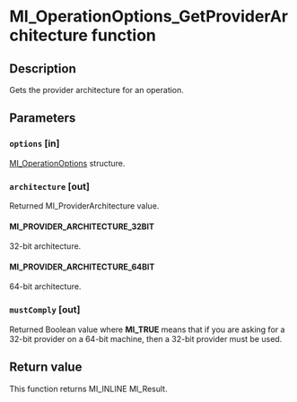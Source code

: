 # MI_OperationOptions_GetProviderArchitecture function

## Description

Gets the provider architecture for an operation.

## Parameters

### `options` [in]

[MI_OperationOptions](https://learn.microsoft.com/windows/desktop/api/mi/ns-mi-mi_operationoptions) structure.

### `architecture` [out]

Returned MI_ProviderArchitecture value.

#### MI_PROVIDER_ARCHITECTURE_32BIT

32-bit architecture.

#### MI_PROVIDER_ARCHITECTURE_64BIT

64-bit architecture.

### `mustComply` [out]

Returned Boolean value where **MI_TRUE** means that if you are asking for a 32-bit provider on a 64-bit machine, then a 32-bit provider must be used.

## Return value

This function returns MI_INLINE MI_Result.